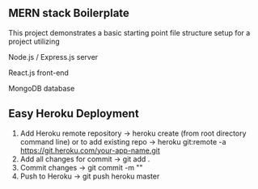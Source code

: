 ## MERN stack Boilerplate

This project demonstrates a basic starting point file structure setup for a project utilizing

Node.js / Express.js server

React.js front-end

MongoDB database

## Easy Heroku Deployment

1) Add Heroku remote repository -> heroku create (from root directory command line) 
or to add existing repo -> heroku git:remote -a https://git.heroku.com/your-app-name.git
2) Add all changes for commit -> git add .
3) Commit changes -> git commit -m ""
4) Push to Heroku -> git push heroku master

